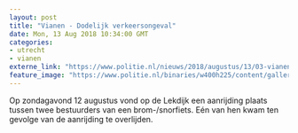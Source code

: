 ```yaml
---
layout: post
title: "Vianen - Dodelijk verkeersongeval"
date: Mon, 13 Aug 2018 10:34:00 GMT
categories: 
- utrecht 
- vianen 
externe_link: "https://www.politie.nl/nieuws/2018/augustus/13/03-vianen-dodelijk-verkeersongeval.html"
feature_image: "https://www.politie.nl/binaries/w400h225/content/gallery/politie/stockfotos/infra-en-voertuigen/traumahelikopter.jpg"
---
```


Op zondagavond 12 augustus vond op de Lekdijk een aanrijding plaats tussen twee bestuurders van een brom-/snorfiets. Eén van hen kwam ten gevolge van de aanrijding te overlijden.
